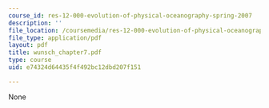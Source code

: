```yaml
---
course_id: res-12-000-evolution-of-physical-oceanography-spring-2007
description: ''
file_location: /coursemedia/res-12-000-evolution-of-physical-oceanography-spring-2007/e74324d64435f4f492bc12dbd207f151_wunsch_chapter7.pdf
file_type: application/pdf
layout: pdf
title: wunsch_chapter7.pdf
type: course
uid: e74324d64435f4f492bc12dbd207f151

---
```

None